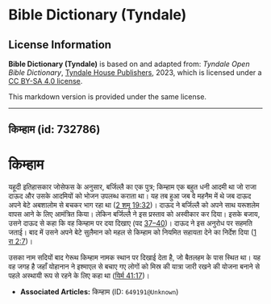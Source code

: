 # Bible Dictionary (Tyndale)

## License Information

**Bible Dictionary (Tyndale)** is based on and adapted from: _Tyndale Open Bible Dictionary_, [Tyndale House Publishers](https://tyndaleopenresources.com/), 2023, which is licensed under a [CC BY-SA 4.0 license](https://creativecommons.org/licenses/by-sa/4.0/legalcode.en).

This markdown version is provided under the same license.



--------------------------------

## किम्हाम (id: 732786)

किम्हाम
=======

यहूदी इतिहासकार जोसेफस के अनुसार, बर्जिल्लै का एक पुत्र; किम्हाम एक बहुत धनी आदमी था जो राजा दाऊद और उसके आदमियों को भोजन उपलब्ध कराता था। यह तब हुआ जब वे महनैम में थे जब दाऊद अपने बेटे अबशालोम से बचकर भाग रहा था ([2 शमू 19:32](https://ref.ly/2Sam19:32))। दाऊद ने बर्जिल्लै को अपने साथ यरूशलेम वापस आने के लिए आमंत्रित किया। लेकिन बर्जिल्लै ने इस प्रस्ताव को अस्वीकार कर दिया। इसके बजाय, उसने दाऊद से कहा कि वह किम्हाम पर दया दिखाए (पद [37–40](https://ref.ly/2Sam19:37-2Sam19:40))। दाऊद ने इस अनुरोध पर सहमति जताई। बाद में उसने अपने बेटे सुलैमान को महल से किम्हाम को नियमित सहायता देने का निर्देश दिया ([1 रा 2:7](https://ref.ly/1Kgs2:7))।

उसका नाम सदियों बाद गेरूथ किम्हाम नामक स्थान पर दिखाई देता है, जो बैतलहम के पास स्थित था। यह वह जगह है जहाँ योहानान ने इश्माएल से बचाए गए लोगों को मिस्र की यात्रा जारी रखने की योजना बनाने से पहले अस्थायी रूप से रहने के लिए कहा था ([यिर्म 41:17](https://ref.ly/Jer41:17))।

* **Associated Articles:** किम्हाम  (ID: `649191@Unknown`)

